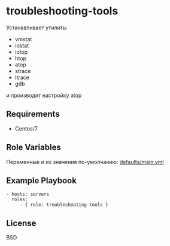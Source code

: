 troubleshooting-tools
=========

Устанавливает утилиты 
- vmstat
- iostat
- iotop
- htop
- atop
- strace
- ltrace
- gdb

и производит настройку atop

Requirements
------------

- Centos/7

Role Variables
--------------

Переменные и их значения по-умолчанию: [defaults/main.yml](./defaults/main.yml)

Example Playbook
----------------

    - hosts: servers
      roles:
         - { role: troubleshooting-tools }

License
-------

BSD
